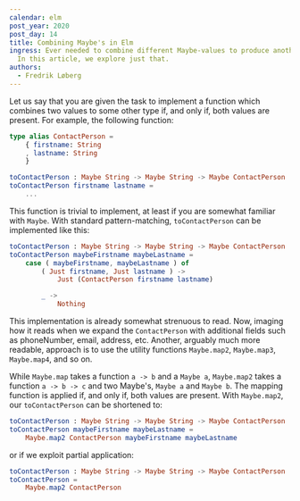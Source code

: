 ```yaml
---
calendar: elm
post_year: 2020
post_day: 14
title: Combining Maybe's in Elm
ingress: Ever needed to combine different Maybe-values to produce another value?
  In this article, we explore just that.
authors:
  - Fredrik Løberg
---
```

Let us say that you are given the task to implement a function which combines two values to some other type if, and only if, both values are present.
For example, the following function:

```elm
type alias ContactPerson =
    { firstname: String
    , lastname: String
    }

toContactPerson : Maybe String -> Maybe String -> Maybe ContactPerson
toContactPerson firstname lastname =
    ...
```

This function is trivial to implement, at least if you are somewhat familiar with `Maybe`.
With standard pattern-matching, `toContactPerson` can be implemented like this:

```elm
toContactPerson : Maybe String -> Maybe String -> Maybe ContactPerson
toContactPerson maybeFirstname maybeLastname =
    case ( maybeFirstname, maybeLastname ) of
        ( Just firstname, Just lastname ) ->
            Just (ContactPerson firstname lastname)

        _ ->
            Nothing
```

This implementation is already somewhat strenuous to read. Now, imaging how it reads when we expand the `ContactPerson` with additional fields such as phoneNumber, email, address, etc.
Another, arguably much more readable, approach is to use the utility functions `Maybe.map2`, `Maybe.map3`, `Maybe.map4`, and so on.

While `Maybe.map` takes a function `a -> b` and a `Maybe a`, `Maybe.map2` takes a function `a -> b -> c` and two Maybe's, `Maybe a` and `Maybe b`.
The mapping function is applied if, and only if, both values are present. With `Maybe.map2`, our `toContactPerson` can be shortened to:


```elm
toContactPerson : Maybe String -> Maybe String -> Maybe ContactPerson
toContactPerson maybeFirstname maybeLastname =
    Maybe.map2 ContactPerson maybeFirstname maybeLastname
```

or if we exploit partial application:

```elm
toContactPerson : Maybe String -> Maybe String -> Maybe ContactPerson
toContactPerson =
    Maybe.map2 ContactPerson
```